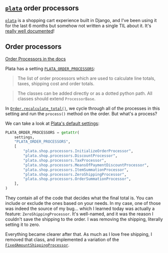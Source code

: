 ## [`plata`](https://github.com/matthiask/plata/) order processors 

[`plata`](https://github.com/matthiask/plata/)  is a shopping cart experience built in Django, and I've been using it for the last 6 months but somehow not written a single TIL about it. It's [really well documented](https://plata-django-shop.readthedocs.io/en/latest/)! 

## Order processors 

[Order Processors in the docs](https://plata-django-shop.readthedocs.io/en/latest/api/shop.html?highlight=processors#order-processors) 

Plata has a setting [`PLATA_ORDER_PROCESSORS`](https://plata-django-shop.readthedocs.io/en/latest/settings.html): 

> The list of order processors which are used to calculate line totals, taxes, shipping cost and order totals.

> The classes can be added directly or as a dotted python path. All classes should extend `ProcessorBase`.

In [`Order.recalculate_total()`](https://github.com/matthiask/plata/blob/86ad0da0d94086588a48c9b881d6c3922c3b34c0/plata/shop/models.py#L237-L255), we cycle through all of the processes in this setting and run the `process()` method on the order. But what's a process? 

We can take a look at [Plata's default settings](https://github.com/matthiask/plata/blob/4a67e47035ec674503e72dbfda66b8191108f8ee/plata/default_settings.py#L18-L27): 

```py
PLATA_ORDER_PROCESSORS = getattr(
    settings,
    "PLATA_ORDER_PROCESSORS",
    [
        "plata.shop.processors.InitializeOrderProcessor",
        "plata.shop.processors.DiscountProcessor",
        "plata.shop.processors.TaxProcessor",
        "plata.shop.processors.MeansOfPaymentDiscountProcessor",
        "plata.shop.processors.ItemSummationProcessor",
        "plata.shop.processors.ZeroShippingProcessor",
        "plata.shop.processors.OrderSummationProcessor",
    ],
)
```

They contain all of the code that decides what the final total is. You can include or exclude the ones based on your needs. In my case, one of those was indeed the source of my bug... which I learned today was actually a feature: `ZeroShippingProcessor`. It's well-named, and it was the reason I couldn't save the shipping to the order. I was removing the shipping, literally setting it to zero.

Everything became clearer after that. As much as I love free shipping, I removed that class, and implemented a variation of the [`FixedAmountShippingProcessor`](https://github.com/matthiask/plata/blob/master/plata/shop/processors.py#L194).
